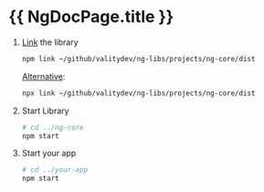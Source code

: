 # {{ NgDocPage.title }}

1. [Link](https://docs.npmjs.com/cli/commands/npm-link) the library

    ```sh
    npm link ~/github/valitydev/ng-libs/projects/ng-core/dist
    ```

    [Alternative](https://www.npmjs.com/package/link):

    ```sh
    npx link ~/github/valitydev/ng-libs/projects/ng-core/dist
    ```

1. Start Library

    ```sh
    # cd ../ng-core
    npm start
    ```

1. Start your app

    ```sh
    # cd ../your-app
    npm start
    ```
